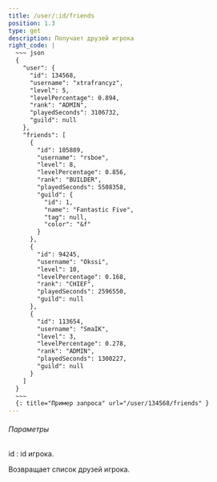 ```yaml
---
title: /user/:id/friends
position: 1.3
type: get
description: Получает друзей игрока
right_code: |
  ~~~ json
  {
    "user": {
      "id": 134568,
      "username": "xtrafrancyz",
      "level": 5,
      "levelPercentage": 0.894,
      "rank": "ADMIN",
      "playedSeconds": 3106732,
      "guild": null
    },
    "friends": [
      {
        "id": 105889,
        "username": "rsboe",
        "level": 8,
        "levelPercentage": 0.856,
        "rank": "BUILDER",
        "playedSeconds": 5508358,
        "guild": {
          "id": 1,
          "name": "Fantastic Five",
          "tag": null,
          "color": "&f"
        }
      },
      {
        "id": 94245,
        "username": "Okssi",
        "level": 10,
        "levelPercentage": 0.168,
        "rank": "CHIEF",
        "playedSeconds": 2596550,
        "guild": null
      },
      {
        "id": 113654,
        "username": "SmaIK",
        "level": 3,
        "levelPercentage": 0.278,
        "rank": "ADMIN",
        "playedSeconds": 1300227,
        "guild": null
      }
    ]
  }
  ~~~
  {: title="Пример запроса" url="/user/134568/friends" }
---
```


<h6>Параметры</h6>
id
: id игрока.

Возвращает список друзей игрока.
